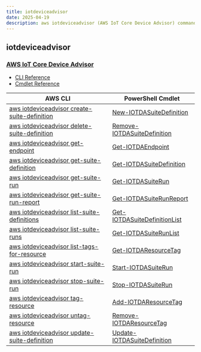 ```yaml
---
title: iotdeviceadvisor
date: 2025-04-19
description: aws iotdeviceadvisor (AWS IoT Core Device Advisor) command/cmdlet list.
---
```


## iotdeviceadvisor

### [AWS IoT Core Device Advisor](https://aws.amazon.com/iot/)

* [CLI Reference](https://awscli.amazonaws.com/v2/documentation/api/latest/reference/iotdeviceadvisor/index.html)
* [Cmdlet Reference](https://docs.aws.amazon.com/powershell/latest/reference/items/IoTDeviceAdvisor_cmdlets.html)

|AWS CLI|PowerShell Cmdlet|
|----|----|
|[aws iotdeviceadvisor create-suite-definition](https://awscli.amazonaws.com/v2/documentation/api/latest/reference/iotdeviceadvisor/create-suite-definition.html)|[New-IOTDASuiteDefinition](https://docs.aws.amazon.com/powershell/latest/reference/items/New-IOTDASuiteDefinition.html)|
|[aws iotdeviceadvisor delete-suite-definition](https://awscli.amazonaws.com/v2/documentation/api/latest/reference/iotdeviceadvisor/delete-suite-definition.html)|[Remove-IOTDASuiteDefinition](https://docs.aws.amazon.com/powershell/latest/reference/items/Remove-IOTDASuiteDefinition.html)|
|[aws iotdeviceadvisor get-endpoint](https://awscli.amazonaws.com/v2/documentation/api/latest/reference/iotdeviceadvisor/get-endpoint.html)|[Get-IOTDAEndpoint](https://docs.aws.amazon.com/powershell/latest/reference/items/Get-IOTDAEndpoint.html)|
|[aws iotdeviceadvisor get-suite-definition](https://awscli.amazonaws.com/v2/documentation/api/latest/reference/iotdeviceadvisor/get-suite-definition.html)|[Get-IOTDASuiteDefinition](https://docs.aws.amazon.com/powershell/latest/reference/items/Get-IOTDASuiteDefinition.html)|
|[aws iotdeviceadvisor get-suite-run](https://awscli.amazonaws.com/v2/documentation/api/latest/reference/iotdeviceadvisor/get-suite-run.html)|[Get-IOTDASuiteRun](https://docs.aws.amazon.com/powershell/latest/reference/items/Get-IOTDASuiteRun.html)|
|[aws iotdeviceadvisor get-suite-run-report](https://awscli.amazonaws.com/v2/documentation/api/latest/reference/iotdeviceadvisor/get-suite-run-report.html)|[Get-IOTDASuiteRunReport](https://docs.aws.amazon.com/powershell/latest/reference/items/Get-IOTDASuiteRunReport.html)|
|[aws iotdeviceadvisor list-suite-definitions](https://awscli.amazonaws.com/v2/documentation/api/latest/reference/iotdeviceadvisor/list-suite-definitions.html)|[Get-IOTDASuiteDefinitionList](https://docs.aws.amazon.com/powershell/latest/reference/items/Get-IOTDASuiteDefinitionList.html)|
|[aws iotdeviceadvisor list-suite-runs](https://awscli.amazonaws.com/v2/documentation/api/latest/reference/iotdeviceadvisor/list-suite-runs.html)|[Get-IOTDASuiteRunList](https://docs.aws.amazon.com/powershell/latest/reference/items/Get-IOTDASuiteRunList.html)|
|[aws iotdeviceadvisor list-tags-for-resource](https://awscli.amazonaws.com/v2/documentation/api/latest/reference/iotdeviceadvisor/list-tags-for-resource.html)|[Get-IOTDAResourceTag](https://docs.aws.amazon.com/powershell/latest/reference/items/Get-IOTDAResourceTag.html)|
|[aws iotdeviceadvisor start-suite-run](https://awscli.amazonaws.com/v2/documentation/api/latest/reference/iotdeviceadvisor/start-suite-run.html)|[Start-IOTDASuiteRun](https://docs.aws.amazon.com/powershell/latest/reference/items/Start-IOTDASuiteRun.html)|
|[aws iotdeviceadvisor stop-suite-run](https://awscli.amazonaws.com/v2/documentation/api/latest/reference/iotdeviceadvisor/stop-suite-run.html)|[Stop-IOTDASuiteRun](https://docs.aws.amazon.com/powershell/latest/reference/items/Stop-IOTDASuiteRun.html)|
|[aws iotdeviceadvisor tag-resource](https://awscli.amazonaws.com/v2/documentation/api/latest/reference/iotdeviceadvisor/tag-resource.html)|[Add-IOTDAResourceTag](https://docs.aws.amazon.com/powershell/latest/reference/items/Add-IOTDAResourceTag.html)|
|[aws iotdeviceadvisor untag-resource](https://awscli.amazonaws.com/v2/documentation/api/latest/reference/iotdeviceadvisor/untag-resource.html)|[Remove-IOTDAResourceTag](https://docs.aws.amazon.com/powershell/latest/reference/items/Remove-IOTDAResourceTag.html)|
|[aws iotdeviceadvisor update-suite-definition](https://awscli.amazonaws.com/v2/documentation/api/latest/reference/iotdeviceadvisor/update-suite-definition.html)|[Update-IOTDASuiteDefinition](https://docs.aws.amazon.com/powershell/latest/reference/items/Update-IOTDASuiteDefinition.html)|

